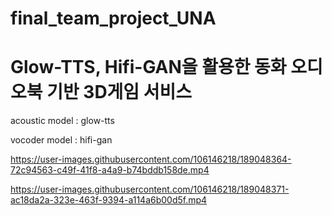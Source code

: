 # final_team_project_UNA
# Glow-TTS, Hifi-GAN을 활용한 동화 오디오북 기반 3D게임 서비스




acoustic model : glow-tts

vocoder model : hifi-gan


https://user-images.githubusercontent.com/106146218/189048364-72c94563-c49f-41f8-a4a9-b74bddb158de.mp4



https://user-images.githubusercontent.com/106146218/189048371-ac18da2a-323e-463f-9394-a114a6b00d5f.mp4

